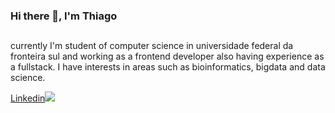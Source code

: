 ### Hi there 👋, I'm Thiago


##

currently I'm student of computer science in universidade federal da fronteira sul and working as a frontend developer also having experience as a fullstack. I have interests in areas such as bioinformatics, bigdata and data science.

[Linkedin](https://www.linkedin.com/in/thiago-henrique-ferreira-correa-706b0389/)<img src="https://simpleicons.org/icons/linkedin.svg">


<!--
**tiodospc/tiodospc** is a ✨ _special_ ✨ repository because its `README.md` (this file) appears on your GitHub profile.

Here are some ideas to get you started:

- 🔭 I’m currently working on ...
- 🌱 I’m currently learning ...t
- 📫 How to reach me: ...
- 😄 Pronouns: ...
- ⚡ Fun fact: ...
-->
